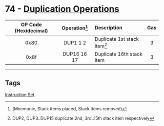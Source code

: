 # 74 - [Duplication Operations](Duplication%20Operations.md)


| OP Code (Hexidecimal) | Operation[^1]  | Description                  | Gas |
|:---------------------:|:-------------:|:---------------------------- |:---:|
|         0x80          |   DUP1 1 2    | Duplicate 1st stack item[^2]  |  3  | 
|         0x8f          |  DUP16 16 17  | Duplicate 16th stack item    |  3  |

[^1]:(Mnemonic, Stack items placed, Stack items removed)
[^2]:DUP2, DUP3..DUP15 duplicate 2nd, 3rd..15th stack item respectively

___
## Tags
[Instruction Set](Instruction%20Set.md)